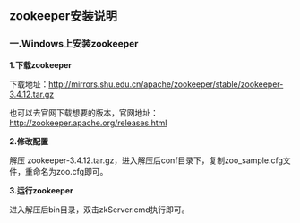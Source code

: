 ## zookeeper安装说明
### 一.Windows上安装zookeeper

**1.下载zookeeper**

下载地址：http://mirrors.shu.edu.cn/apache/zookeeper/stable/zookeeper-3.4.12.tar.gz

也可以去官网下载想要的版本，官网地址：http://zookeeper.apache.org/releases.html

**2.修改配置**

解压 zookeeper-3.4.12.tar.gz，进入解压后conf目录下，复制zoo_sample.cfg文件，重命名为zoo.cfg即可。

**3.运行zookeeper**

进入解压后bin目录，双击zkServer.cmd执行即可。

